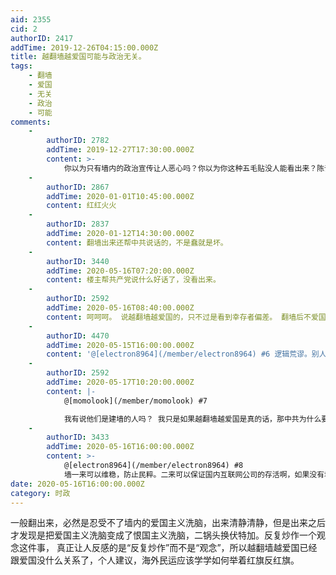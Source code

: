```yaml
---
aid: 2355
cid: 2
authorID: 2417
addTime: 2019-12-26T04:15:00.000Z
title: 越翻墙越爱国可能与政治无关。
tags:
    - 翻墙
    - 爱国
    - 无关
    - 政治
    - 可能
comments:
    -
        authorID: 2782
        addTime: 2019-12-27T17:30:00.000Z
        content: >-
            你以为只有墙内的政治宣传让人恶心吗？你以为你这种五毛贴没人能看出来？陈词滥调到处复制粘贴真能起到作用？你们有关部门有没有做过研究？我个人认为你这种一成不变的刻板宣传很可能起到反作用。
    -
        authorID: 2867
        addTime: 2020-01-01T10:45:00.000Z
        content: 红红火火
    -
        authorID: 2837
        addTime: 2020-01-12T14:30:00.000Z
        content: 翻墙出来还帮中共说话的，不是蠢就是坏。
    -
        authorID: 3440
        addTime: 2020-05-16T07:20:00.000Z
        content: 楼主帮共产党说什么好话了，没看出来。
    -
        authorID: 2592
        addTime: 2020-05-16T08:40:00.000Z
        content: 呵呵呵。 说越翻墙越爱国的，只不过是看到幸存者偏差。 翻墙后不爱国，怎么在国内体现出来呢？ 如果有真有翻墙后更爱国，为啥还要建墙？
    -
        authorID: 4470
        addTime: 2020-05-15T16:00:00.000Z
        content: '@[electron8964](/member/electron8964) #6 逻辑荒谬。别人说的翻墙后更爱国的人，是建墙的人吗？'
    -
        authorID: 2592
        addTime: 2020-05-17T10:20:00.000Z
        content: |-
            @[momolook](/member/momolook) #7

            我有说他们是建墙的人吗？ 我只是如果越翻墙越爱国是真的话，那中共为什么要花大力气建墙？ 别自作聪明来胡说八道
    -
        authorID: 3433
        addTime: 2020-05-16T16:00:00.000Z
        content: >-
            @[electron8964](/member/electron8964) #8
            墙一来可以维稳，防止民粹。二来可以保证国内互联网公司的存活啊，如果没有墙，恐怕百度和腾讯等公司在建立之初就会被有技术、资金、经验优势的谷歌、脸书等吞并了，那岂不是就失去至关重要的互联网话语权了吗。更别说贸易战里当美国政府操作谷歌禁止华为时，如果中国没有自己的互联网企业，华为会有多么被动了。到了今天，全世界在互联网领域有家底也就只有美国和中国了，中国是起步晚的那个，从这个角度看墙功不可没啊
date: 2020-05-16T16:00:00.000Z
category: 时政
---
```


一般翻出来，必然是忍受不了墙内的爱国主义洗脑，出来清静清静，但是出来之后才发现是把爱国主义洗脑变成了恨国主义洗脑，二锅头换伏特加。反复炒作一个观念这件事， 真正让人反感的是“反复炒作”而不是“观念”，所以越翻墙越爱国已经跟爱国没什么关系了，个人建议，海外民运应该学学如何举着红旗反红旗。
